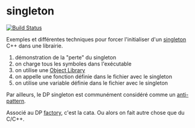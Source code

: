 # singleton

[![Build Status](https://travis-ci.org/rene-d/singleton.svg?branch=master)](https://travis-ci.org/rene-d/singleton)

Exemples et différentes techniques pour forcer l'initialiser d'un [singleton](https://en.wikipedia.org/wiki/Singleton_pattern) C++ dans une librairie.

1. démonstration de la "perte" du singleton
2. on charge tous les symboles dans l'exécutable
3. on utilise une [Object Library](https://cmake.org/cmake/help/v3.12/manual/cmake-buildsystem.7.html#id20)
4. on appelle une fonction définie dans le fichier avec le singleton
5. on utilise une variable définie dans le fichier avec le singleton


Par ailleurs, le DP singleton est communément considéré comme un [anti-pattern](https://www.google.com/search?q=singleton+anti-pattern).

Associé au DP [factory](https://en.wikipedia.org/wiki/Factory_method_pattern), c'est la cata. Ou alors on fait autre chose que du C/C++.
